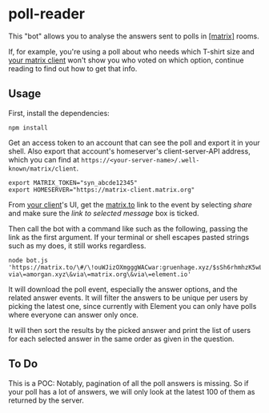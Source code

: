 # poll-reader

This "bot" allows you to analyse the answers sent to polls in [\[matrix\]](https://matrix.org) rooms.

If, for example, you're using a poll about who needs which T-shirt size and [your matrix client](https://element.io) won't show you who voted on which option, continue reading to find out how to get that info.

## Usage

First, install the dependencies:

```shell
npm install
```

Get an access token to an account that can see the poll and export it in your shell.
Also export that account's homeserver's client-server-API address, which you can find at `https://<your-server-name>/.well-known/matrix/client`.

```shell
export MATRIX_TOKEN="syn_abcde12345"
export HOMESERVER="https://matrix-client.matrix.org"
```

From [your client](https://app.element.io)'s UI, get the [matrix.to](https://matrix.to) link to the event by selecting *share* and make sure the *link to selected message* box is ticked.

Then call the bot with a command like such as the following, passing the link as the first argument.
If your terminal or shell escapes pasted strings such as my does, it still works regardless.

```shell
node bot.js 'https://matrix.to/\#/\!ouWJizOXmgggWACwar:gruenhage.xyz/$sSh6rhmhzK5wLAcgQ62yIrU1QQ8UmBhfIqoJX1Mo3w8\?via\=amorgan.xyz\&via\=matrix.org\&via\=element.io'
```

It will download the poll event, especially the answer options, and the related answer events. It will filter the answers to be unique per users by picking the latest one, since currently with Element you can only have polls where everyone can answer only once.

It will then sort the results by the picked answer and print the list of users for each selected answer in the same order as given in the question.

## To Do

This is a POC:
Notably, pagination of all the poll answers is missing.
So if your poll has a lot of answers, we will only look at the latest 100 of them as returned by the server.
